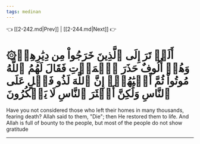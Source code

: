 ```yaml
---
tags: medinan
---
```


👈 [[2-242.md|Prev]] | [[2-244.md|Next]] 👉

# ۞أَلَمۡ تَرَ إِلَى ٱلَّذِينَ خَرَجُواْ مِن دِيَٰرِهِمۡ وَهُمۡ أُلُوفٌ حَذَرَ ٱلۡمَوۡتِ فَقَالَ لَهُمُ ٱللَّهُ مُوتُواْ ثُمَّ أَحۡيَٰهُمۡۚ إِنَّ ٱللَّهَ لَذُو فَضۡلٍ عَلَى ٱلنَّاسِ وَلَٰكِنَّ أَكۡثَرَ ٱلنَّاسِ لَا يَشۡكُرُونَ

Have you not considered those who left their homes in many thousands, fearing death? Allah said to them, "Die"; then He restored them to life. And Allah is full of bounty to the people, but most of the people do not show gratitude

---

